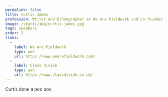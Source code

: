 ```yaml
---
permalink: false
title: Curtis James
profession: Writer and Ethnographer at We are Fieldwork and Co-founder of Class Divide
image: /static/img/curtis-james.jpg
tags: speakers
order: 3
links:
  -
    label: We are Fieldwork
    type: web
    url: https://www.wearefieldwork.com/
  -
    label: Class Divide
    type: web
    url: https://www.classdivide.co.uk/
---
```


Curtis done a poo poo
